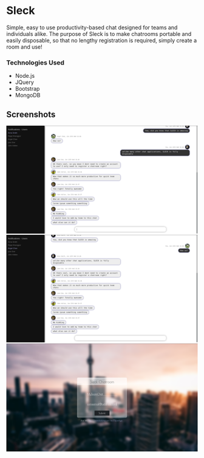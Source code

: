 # Sleck

Simple, easy to use productivity-based chat designed for teams and individuals alike. The purpose of Sleck is to make chatrooms portable and easily disposable, so that no lengthy registration is required, simply create a room and use!

### Technologies Used
- Node.js
- JQuery
- Bootstrap
- MongoDB

## Screenshots
![alt text](https://github.com/alexshi0000/Sleck/blob/master/doc/chat1.png)
![alt text](https://github.com/alexshi0000/Sleck/blob/master/doc/chat2.png)
![alt text](https://github.com/alexshi0000/Sleck/blob/master/doc/register.png)
